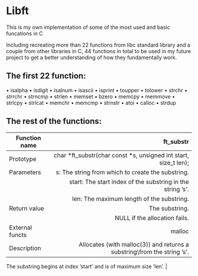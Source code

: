 # Libft
This is my own implementation of some of the 
most used and basic funcations in C

Including recreating more than 22 functions from libc standard library and a couple from other libraries in C,
44 functions in total to be used in my future project to get a better understanding of how they fundamentally work.

## The first 22 function:

• isalpha
• isdigit
• isalnum
• isascii
• isprint
• toupper
• tolower
• strchr
• strrchr
• strncmp
• strlen
• memset
• bzero
• memcpy
• memmove
• strlcpy
• strlcat
• memchr
• memcmp
• strnstr
• atoi
• calloc
• strdup

## The rest of the functions:

| Function name | ft_substr |
|---------------|----------:|
| Prototype |char *ft_substr(char const *s, unsigned int start, size_t len); |
| Parameters |s: The string from which to create the substring. |
|            |start: The start index of the substring in the string ’s’. |
|            |len: The maximum length of the substring. |
| Return value |The substring. |
|              |NULL if the allocation fails. |
| External functs |malloc |
| Description |Allocates (with malloc(3)) and returns a substring\from the string ’s’.
The substring begins at index ’start’ and is of
maximum size ’len’. |
